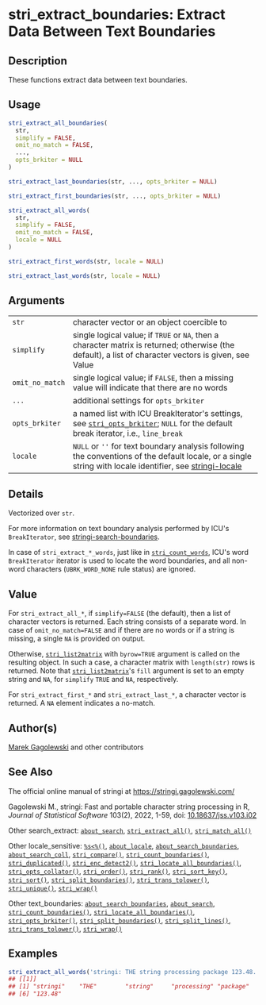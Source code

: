 # stri_extract_boundaries: Extract Data Between Text Boundaries

## Description

These functions extract data between text boundaries.

## Usage

``` r
stri_extract_all_boundaries(
  str,
  simplify = FALSE,
  omit_no_match = FALSE,
  ...,
  opts_brkiter = NULL
)

stri_extract_last_boundaries(str, ..., opts_brkiter = NULL)

stri_extract_first_boundaries(str, ..., opts_brkiter = NULL)

stri_extract_all_words(
  str,
  simplify = FALSE,
  omit_no_match = FALSE,
  locale = NULL
)

stri_extract_first_words(str, locale = NULL)

stri_extract_last_words(str, locale = NULL)
```

## Arguments

|                 |                                                                                                                                                                                      |
|-----------------|--------------------------------------------------------------------------------------------------------------------------------------------------------------------------------------|
| `str`           | character vector or an object coercible to                                                                                                                                           |
| `simplify`      | single logical value; if `TRUE` or `NA`, then a character matrix is returned; otherwise (the default), a list of character vectors is given, see Value                               |
| `omit_no_match` | single logical value; if `FALSE`, then a missing value will indicate that there are no words                                                                                         |
| `...`           | additional settings for `opts_brkiter`                                                                                                                                               |
| `opts_brkiter`  | a named list with <span class="pkg">ICU</span> BreakIterator\'s settings, see [`stri_opts_brkiter`](stri_opts_brkiter.md); `NULL` for the default break iterator, i.e., `line_break` |
| `locale`        | `NULL` or `''` for text boundary analysis following the conventions of the default locale, or a single string with locale identifier, see [stringi-locale](about_locale.md)          |

## Details

Vectorized over `str`.

For more information on text boundary analysis performed by <span class="pkg">ICU</span>\'s `BreakIterator`, see [stringi-search-boundaries](about_search_boundaries.md).

In case of `stri_extract_*_words`, just like in [`stri_count_words`](stri_count_boundaries.md), <span class="pkg">ICU</span>\'s word `BreakIterator` iterator is used to locate the word boundaries, and all non-word characters (`UBRK_WORD_NONE` rule status) are ignored.

## Value

For `stri_extract_all_*`, if `simplify=FALSE` (the default), then a list of character vectors is returned. Each string consists of a separate word. In case of `omit_no_match=FALSE` and if there are no words or if a string is missing, a single `NA` is provided on output.

Otherwise, [`stri_list2matrix`](stri_list2matrix.md) with `byrow=TRUE` argument is called on the resulting object. In such a case, a character matrix with `length(str)` rows is returned. Note that [`stri_list2matrix`](stri_list2matrix.md)\'s `fill` argument is set to an empty string and `NA`, for `simplify` `TRUE` and `NA`, respectively.

For `stri_extract_first_*` and `stri_extract_last_*`, a character vector is returned. A `NA` element indicates a no-match.

## Author(s)

[Marek Gagolewski](https://www.gagolewski.com/) and other contributors

## See Also

The official online manual of <span class="pkg">stringi</span> at <https://stringi.gagolewski.com/>

Gagolewski M., <span class="pkg">stringi</span>: Fast and portable character string processing in R, *Journal of Statistical Software* 103(2), 2022, 1-59, doi: [10.18637/jss.v103.i02](https://doi.org/10.18637/jss.v103.i02)

Other search_extract: [`about_search`](about_search.md), [`stri_extract_all()`](stri_extract.md), [`stri_match_all()`](stri_match.md)

Other locale_sensitive: [`%s<%()`](+25s+3C+25.md), [`about_locale`](about_locale.md), [`about_search_boundaries`](about_search_boundaries.md), [`about_search_coll`](about_search_coll.md), [`stri_compare()`](stri_compare.md), [`stri_count_boundaries()`](stri_count_boundaries.md), [`stri_duplicated()`](stri_duplicated.md), [`stri_enc_detect2()`](stri_enc_detect2.md), [`stri_locate_all_boundaries()`](stri_locate_boundaries.md), [`stri_opts_collator()`](stri_opts_collator.md), [`stri_order()`](stri_order.md), [`stri_rank()`](stri_rank.md), [`stri_sort_key()`](stri_sort_key.md), [`stri_sort()`](stri_sort.md), [`stri_split_boundaries()`](stri_split_boundaries.md), [`stri_trans_tolower()`](stri_trans_casemap.md), [`stri_unique()`](stri_unique.md), [`stri_wrap()`](stri_wrap.md)

Other text_boundaries: [`about_search_boundaries`](about_search_boundaries.md), [`about_search`](about_search.md), [`stri_count_boundaries()`](stri_count_boundaries.md), [`stri_locate_all_boundaries()`](stri_locate_boundaries.md), [`stri_opts_brkiter()`](stri_opts_brkiter.md), [`stri_split_boundaries()`](stri_split_boundaries.md), [`stri_split_lines()`](stri_split_lines.md), [`stri_trans_tolower()`](stri_trans_casemap.md), [`stri_wrap()`](stri_wrap.md)

## Examples




```r
stri_extract_all_words('stringi: THE string processing package 123.48...')
## [[1]]
## [1] "stringi"    "THE"        "string"     "processing" "package"   
## [6] "123.48"
```
